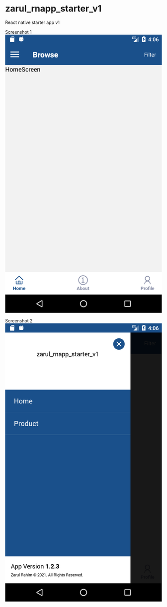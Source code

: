 # zarul_rnapp_starter_v1
React native starter app v1

Screenshot 1
![alt text](https://github.com/zarulrahim/zarul_rnapp_starter_v1/blob/main/src/assets/images/ss1.png)

Screenshot 2
![alt text](https://github.com/zarulrahim/zarul_rnapp_starter_v1/blob/main/src/assets/images/ss2.png)